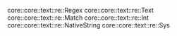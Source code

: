 core::core::text::re::Regex
core::core::text::re::Text
core::core::text::re::Match
core::core::text::re::Int
core::core::text::re::NativeString
core::core::text::re::Sys